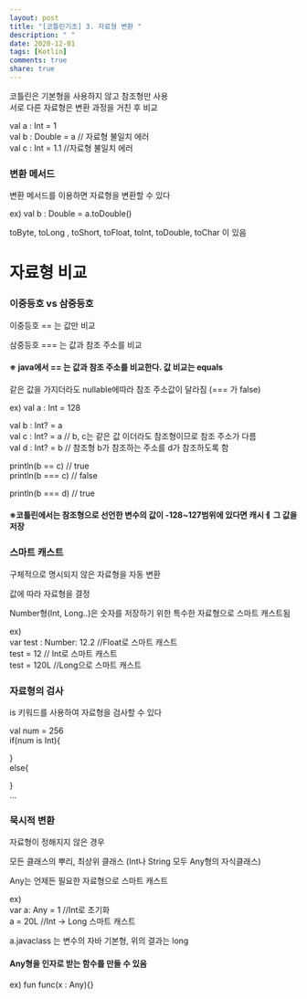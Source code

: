 ```yaml
---
layout: post
title: "[코틀린기초] 3. 자료형 변환 "
description: " "
date: 2020-12-01
tags: [Kotlin]
comments: true
share: true
---
```



코틀린은 기본형을 사용하지 않고 참조형만 사용    
서로 다른 자료형은 변환 과정을 거친 후 비교  

val a : Int = 1  
val b : Double = a // 자료형 불일치 에러  
val c : Int  = 1.1 //자료형 불일치 에러  

### 변환 메서드  

변환 메서드를 이용하면 자료형을 변환할 수 있다   
 
ex) val b : Double = a.toDouble()  

toByte, toLong , toShort, toFloat, toInt, toDouble, toChar 이 있음  

# 자료형 비교  

### 이중등호 vs 삼중등호  

이중등호 == 는 값만 비교  

삼중등호 === 는 값과 참조 주소를 비교  

#### ※ java에서 == 는 값과 참조 주소를 비교한다. 값 비교는 equals    

같은 값을 가지더라도 nullable에따라 참조 주소값이 달라짐 (=== 가 false)  

ex) 
val a : Int = 128

val b : Int? = a  
val c : Int? = a  // b, c는 같은 값 이더라도 참조형이므로 참조 주소가 다름  
val d : Int? = b  // 참조형 b가 참조하는 주소를 d가 참조하도록 함

println(b == c) // true  
println(b === c) // false  

println(b === d) // true  

#### ※코틀린에서는 참조형으로 선언한 변수의 값이 -128~127범위에 있다면 캐시ㅔ 그 값을 저장  


### 스마트 캐스트  

구체적으로 명시되지 않은 자료형을 자동 변환  

값에 따라 자료형을 결정  

Number형(Int, Long..)은 숫자를 저장하기 위한 특수한 자료형으로 스마트 캐스트됨  

ex)  
var test : Number: 12.2 //Float로 스마트 캐스트  
test = 12 // Int로 스마트 캐스트  
test = 120L //Long으로 스마트 캐스트  


### 자료형의 검사  

is 키워드를 사용하여 자료형을 검사할 수 있다  

val num = 256  
if(num is Int){  

}  
else{  

}  
...  
  

### 묵시적 변환  

자료형이 정해지지 않은 경우  

모든 클래스의 뿌리, 최상위 클래스 (Int나 String 모두 Any형의 자식클래스)  

Any는 언제든 필요한 자료형으로 스마트 캐스트  

ex)  
var a: Any = 1  //Int로 초기화  
a = 20L //Int -> Long 스마트 캐스트   

a.javaclass 는 변수의 자바 기본형, 위의 결과는 long  
  
#### Any형을 인자로 받는 함수를 만들 수 있음  

ex) fun func(x : Any){}   













